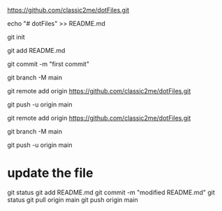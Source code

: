 https://github.com/classic2me/dotFiles.git


echo "# dotFiles" >> README.md


git init

git add README.md

git commit -m "first commit"

git branch -M main

git remote add origin https://github.com/classic2me/dotFiles.git

git push -u origin main


git remote add origin https://github.com/classic2me/dotFiles.git

git branch -M main

git push -u origin main


# update the file
git status
git add README.md
git commit -m "modified README.md"
git status
git pull origin main
git push origin main
